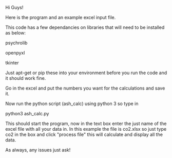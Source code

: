 
Hi Guys! 

Here is the program and an example excel input file.

This code has a few dependancies on libraries that will need to be installed as below:

psychrolib

openpyxl

tkinter 


Just apt-get or pip these into your environment before you run the code and it should work fine.

Go in the excel and put the numbers you want for the calculations and save it.

Now run the python script (ash_calc) using python 3 so type in

python3 ash_calc.py

This should start the program, now in the text box enter the just name of the excel file with all your data in.
In this example the file is co2.xlsx so just type co2 in the box and click "process file" this will calculate and display all the data.

As always, any issues just ask!
